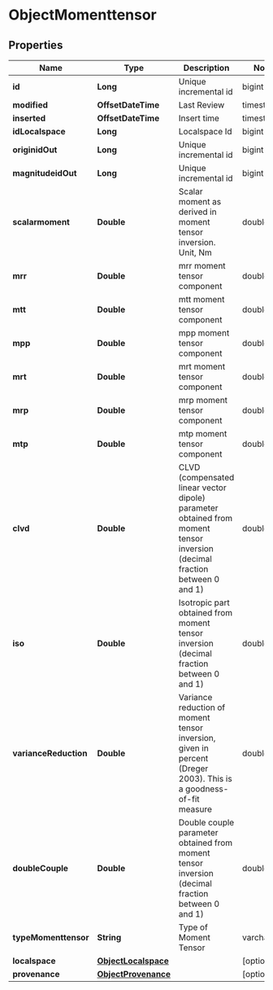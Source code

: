 

# ObjectMomenttensor


## Properties

| Name | Type | Description | Notes |
|------------ | ------------- | ------------- | -------------|
|**id** | **Long** | Unique incremental id | bigint(20) |  [optional] [readonly] |
|**modified** | **OffsetDateTime** | Last Review | timestamp |  [optional] [readonly] |
|**inserted** | **OffsetDateTime** | Insert time | timestamp |  [optional] [readonly] |
|**idLocalspace** | **Long** | Localspace Id | bigint(19) |  [optional] |
|**originidOut** | **Long** | Unique incremental id | bigint(20) |  [optional] |
|**magnitudeidOut** | **Long** | Unique incremental id | bigint(20) |  [optional] |
|**scalarmoment** | **Double** | Scalar moment as derived in moment tensor inversion. Unit, Nm | double(22) |  [optional] |
|**mrr** | **Double** | mrr moment tensor component | double(22) |  [optional] |
|**mtt** | **Double** | mtt moment tensor component | double(22) |  [optional] |
|**mpp** | **Double** | mpp moment tensor component | double(22) |  [optional] |
|**mrt** | **Double** | mrt moment tensor component | double(22) |  [optional] |
|**mrp** | **Double** | mrp moment tensor component | double(22) |  [optional] |
|**mtp** | **Double** | mtp moment tensor component | double(22) |  [optional] |
|**clvd** | **Double** | CLVD (compensated linear vector dipole) parameter obtained from moment tensor inversion (decimal fraction between 0 and 1) | double(22) |  [optional] |
|**iso** | **Double** | Isotropic part obtained from moment tensor inversion (decimal fraction between 0 and 1) | double(22) |  [optional] |
|**varianceReduction** | **Double** | Variance reduction of moment tensor inversion, given in percent (Dreger 2003). This is a goodness-of-fit measure | double(22) |  [optional] |
|**doubleCouple** | **Double** | Double couple parameter obtained from moment tensor inversion (decimal fraction between 0 and 1) | double(22) |  [optional] |
|**typeMomenttensor** | **String** | Type of Moment Tensor | varchar(50) |  [optional] |
|**localspace** | [**ObjectLocalspace**](ObjectLocalspace.md) |  |  [optional] |
|**provenance** | [**ObjectProvenance**](ObjectProvenance.md) |  |  [optional] |



